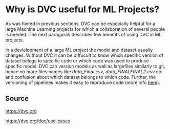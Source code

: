# Why is DVC useful for ML Projects?
As was hinted in previous sections, DVC can be especially helpful for a large Machine Learning projects for which a collaboration of several people is needed. The next paragprah describes few benefits of using DVC in ML projects.

In a devlelopment of a large ML project the model and dataset usually changes. Without DVC it can be diffucult to know which specific version of dataset belogs to specific code or which code was used to produce specific model. DVC can version models as well as largefiles similarly to git, hence no more files names like *data_Final.csv*, *data_FINALFINAL2.csv* etc. and confusion about which dataset belongs to which code. Further, the versioning of pipelines makes it easy to reproduce code (more info [here](pipelines.md)).

## Source
https://dvc.org

https://dvc.org/doc/use-cases